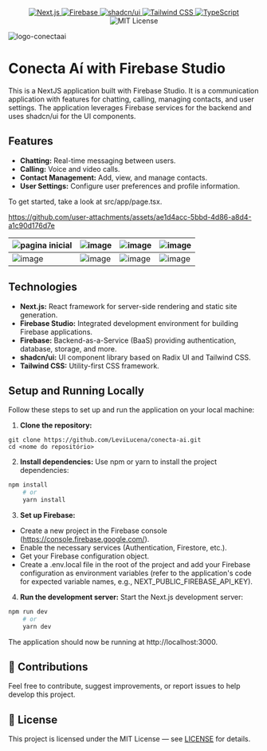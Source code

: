<p align="center">

  <!-- Framework -->
  <a href="https://nextjs.org/">
    <img src="https://img.shields.io/badge/Next.js-000000?style=for-the-badge&logo=next.js&logoColor=white" alt="Next.js" />
  </a>

  <!-- Backend -->
  <a href="https://firebase.google.com/">
    <img src="https://img.shields.io/badge/Firebase-039BE5?style=for-the-badge&logo=firebase&logoColor=white" alt="Firebase" />
  </a>

  <!-- UI Library -->
  <a href="https://ui.shadcn.com/">
    <img src="https://img.shields.io/badge/shadcn%2Fui-000000?style=for-the-badge&logo=shadcnui&logoColor=white" alt="shadcn/ui" />
  </a>

  <!-- Styling -->
  <a href="https://tailwindcss.com/">
    <img src="https://img.shields.io/badge/Tailwind_CSS-06B6D4?style=for-the-badge&logo=tailwind-css&logoColor=white" alt="Tailwind CSS" />
  </a>

  <!-- Language -->
   <a href="https://www.typescriptlang.org/">
    <img src="https://img.shields.io/badge/TypeScript-3178C6?style=for-the-badge&logo=typescript&logoColor=white" alt="TypeScript" />
  </a>

  <!-- License -->
  <img src="https://img.shields.io/badge/License-MIT-yellow?style=for-the-badge" alt="MIT License" />

</p>

![logo-conectaai](https://github.com/user-attachments/assets/544769c9-daf8-4110-a0c7-4aae26017df1)

# Conecta Aí with Firebase Studio

This is a NextJS application built with Firebase Studio. It is a communication application with features for chatting, calling, managing contacts, and user settings. The application leverages Firebase services for the backend and uses shadcn/ui for the UI components.

## Features

- **Chatting:** Real-time messaging between users.
- **Calling:** Voice and video calls.
- **Contact Management:** Add, view, and manage contacts.
- **User Settings:** Configure user preferences and profile information.

To get started, take a look at src/app/page.tsx.

https://github.com/user-attachments/assets/ae1d4acc-5bbd-4d86-a8d4-a1c90d176d7e

| ![pagina inicial](https://github.com/user-attachments/assets/4721e35e-5233-4422-8cb1-6721feafc6cb) | ![image](https://github.com/user-attachments/assets/6bf73b8d-fe72-4c8c-abac-40b20151051e) | ![image](https://github.com/user-attachments/assets/b5fb4ec2-891c-445d-85b0-85466400a114) | ![image](https://github.com/user-attachments/assets/23a387d2-b122-4aea-9418-aa65506ffeb5) |
| --- | --- | --- | --- |
| ![image](https://github.com/user-attachments/assets/80d39b05-caba-425e-832b-9e84f68133a3) | ![image](https://github.com/user-attachments/assets/6c15f4da-22a2-4b5f-88cb-4bd8f9c9f938) | ![image](https://github.com/user-attachments/assets/925d0c14-4de1-4aac-907b-49669fecdded) | ![image](https://github.com/user-attachments/assets/cb9251b5-6246-49e3-b2a6-74304e520732) |

## Technologies

- **Next.js:** React framework for server-side rendering and static site generation.
- **Firebase Studio:** Integrated development environment for building Firebase applications.
- **Firebase:** Backend-as-a-Service (BaaS) providing authentication, database, storage, and more.
- **shadcn/ui:** UI component library based on Radix UI and Tailwind CSS.
- **Tailwind CSS:** Utility-first CSS framework.

## Setup and Running Locally

Follow these steps to set up and run the application on your local machine:

1. **Clone the repository:**
```
git clone https://github.com/LeviLucena/conecta-ai.git
cd <nome do repositório>
```
2. **Install dependencies:** 
Use npm or yarn to install the project dependencies:
```bash
npm install
    # or
    yarn install
```
3. **Set up Firebase:**

- Create a new project in the Firebase console (https://console.firebase.google.com/).
- Enable the necessary services (Authentication, Firestore, etc.).
- Get your Firebase configuration object.
- Create a .env.local file in the root of the project and add your Firebase configuration as environment variables (refer to the application's code for expected variable names, e.g., NEXT_PUBLIC_FIREBASE_API_KEY).

4. **Run the development server:**
Start the Next.js development server:
```bash
npm run dev
    # or
    yarn dev
```
The application should now be running at http://localhost:3000.

## 🤝 Contributions
Feel free to contribute, suggest improvements, or report issues to help develop this project.

## 📄 License
This project is licensed under the MIT License — see [LICENSE](https://github.com/github/gitignore/blob/main/LICENSE) for details.
